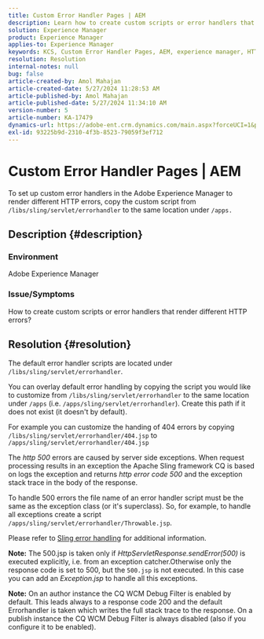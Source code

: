 ```yaml
---
title: Custom Error Handler Pages | AEM
description: Learn how to create custom scripts or error handlers that render different HTTP errors in Adobe Experience Manager.
solution: Experience Manager
product: Experience Manager
applies-to: Experience Manager
keywords: KCS, Custom Error Handler Pages, AEM, experience manager, HTTP error
resolution: Resolution
internal-notes: null
bug: false
article-created-by: Amol Mahajan
article-created-date: 5/27/2024 11:28:53 AM
article-published-by: Amol Mahajan
article-published-date: 5/27/2024 11:34:10 AM
version-number: 5
article-number: KA-17479
dynamics-url: https://adobe-ent.crm.dynamics.com/main.aspx?forceUCI=1&pagetype=entityrecord&etn=knowledgearticle&id=f6cd354b-1c1c-ef11-840b-6045bd026dc7
exl-id: 93225b9d-2310-4f3b-8523-79059f3ef712
---
```

# Custom Error Handler Pages | AEM


To set up custom error handlers in the Adobe Experience Manager to render different HTTP errors, copy the custom script from `/libs/sling/servlet/errorhandler` to the same location under `/apps.`

## Description {#description}


### <b>Environment</b>

Adobe Experience Manager



### <b>Issue/Symptoms</b>

How to create custom scripts or error handlers that render different HTTP errors?


## Resolution {#resolution}


The default error handler scripts are located under `/libs/sling/servlet/errorhandler`.

You can overlay default error handling by copying the script you would like to customize from `/libs/sling/servlet/errorhandler` to the same location under `/apps` (i.e. `/apps/sling/servlet/errorhandler`). Create this path if it does not exist (it doesn't by default).

For example you can customize the handing of 404 errors by copying `/libs/sling/servlet/errorhandler/404.jsp` to `/apps/sling/servlet/errorhandler/404.jsp`

The *http 500* errors are caused by server side exceptions. When request processing results in an exception the Apache Sling framework CQ is based on logs the exception and returns *http error code 500* and the exception stack trace in the body of the response.

To handle 500 errors the file name of an error handler script must be the same as the exception class (or it's superclass). So, for example, to handle all exceptions create a script `/apps/sling/servlet/errorhandler/Throwable.jsp`.

Please refer to [Sling error handling](https://sling.apache.org/documentation/the-sling-engine/errorhandling.html) for additional information.

<b>Note:</b> The 500.jsp is taken only if *HttpServletResponse.sendError(500)* is executed explicitly, i.e. from an exception catcher.Otherwise only the response code is set to 500, but the `500.jsp` is not executed. In this case you can add an *Exception.jsp* to handle all this exceptions.

<b>Note:</b> On an author instance the CQ WCM Debug Filter is enabled by default. This leads always to a response code 200 and the default Errorhandler is taken which writes the full stack trace to the response. On a publish instance the CQ WCM Debug Filter is always disabled (also if you configure it to be enabled).
